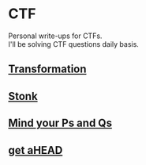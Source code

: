 # CTF

Personal write-ups for CTFs. <br>
I'll be solving CTF questions daily basis.

## [Transformation](picoCTF/pico_Transformation)

## [Stonk](picoCTF/pico_stonk)

## [Mind your Ps and Qs](picoCTF/pico_Mind_your_Ps_and_Qs)

## [get aHEAD](picoCTF/pico_get_aHEAD)

<!-- ## [](../CTF/) -->
